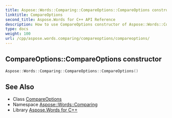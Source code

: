 ```yaml
---
title: Aspose::Words::Comparing::CompareOptions::CompareOptions constructor
linktitle: CompareOptions
second_title: Aspose.Words for C++ API Reference
description: How to use CompareOptions constructor of Aspose::Words::Comparing::CompareOptions class in C++.
type: docs
weight: 100
url: /cpp/aspose.words.comparing/compareoptions/compareoptions/
---
```

## CompareOptions::CompareOptions constructor




```cpp
Aspose::Words::Comparing::CompareOptions::CompareOptions()
```

## See Also

* Class [CompareOptions](../)
* Namespace [Aspose::Words::Comparing](../../)
* Library [Aspose.Words for C++](../../../)
